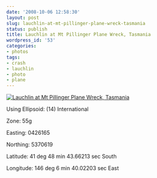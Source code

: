 ```yaml
---
date: '2008-10-06 12:58:30'
layout: post
slug: lauchlin-at-mt-pillinger-plane-wreck-tasmania
status: publish
title: Lauchlin at Mt Pillinger Plane Wreck, Tasmania
wordpress_id: '53'
categories:
- photos
tags:
- crash
- lauchlin
- photo
- plane
---
```


[![Lauchlin at Mt Pillinger Plane Wreck, Tasmania](http://farm4.static.flickr.com/3066/2917470260_afdf96a839.jpg)](http://www.flickr.com/photos/34574785@N00/2917470260/)

Using Ellipsoid: (14) International

Zone: 55g

Easting: 0426165

Northing: 5370619

Latitude: 41 deg 48 min 43.66213 sec South

Longitude: 146 deg 6 min 40.02203 sec East
